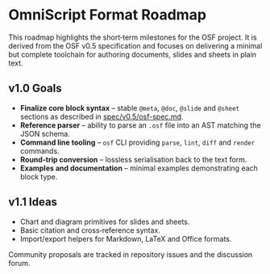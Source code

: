 # OmniScript Format Roadmap

This roadmap highlights the short‑term milestones for the OSF project. It is derived from the OSF v0.5 specification and focuses on delivering a minimal but complete toolchain for authoring documents, slides and sheets in plain text.

## v1.0 Goals

- **Finalize core block syntax** – stable `@meta`, `@doc`, `@slide` and `@sheet` sections as described in [spec/v0.5/osf-spec.md](v0.5/osf-spec.md).
- **Reference parser** – ability to parse an `.osf` file into an AST matching the JSON schema.
- **Command line tooling** – `osf` CLI providing `parse`, `lint`, `diff` and `render` commands.
- **Round‑trip conversion** – lossless serialisation back to the text form.
- **Examples and documentation** – minimal examples demonstrating each block type.

## v1.1 Ideas

- Chart and diagram primitives for slides and sheets.
- Basic citation and cross‑reference syntax.
- Import/export helpers for Markdown, LaTeX and Office formats.

Community proposals are tracked in repository issues and the discussion forum.
